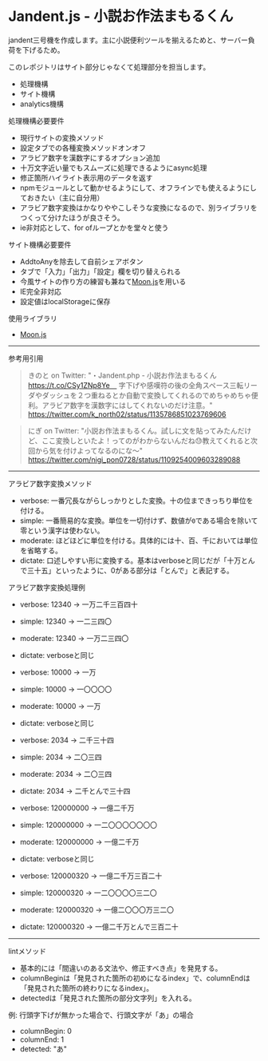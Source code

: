 Jandent.js - 小説お作法まもるくん
=============================

jandent三号機を作成します。主に小説便利ツールを揃えるためと、サーバー負荷を下げるため。

このレポジトリはサイト部分じゃなくて処理部分を担当します。

* 処理機構
* サイト機構
* analytics機構

処理機構必要要件
* 現行サイトの変換メソッド
* 設定タブでの各種変換メソッドオンオフ
* アラビア数字を漢数字にするオプション追加
* 十万文字近い量でもスムーズに処理できるようにasync処理
* 修正箇所ハイライト表示用のデータを返す
* npmモジュールとして動かせるようにして、オフラインでも使えるようにしておきたい（主に自分用）
* アラビア数字変換はかなりややこしそうな変換になるので、別ライブラリをつくって分けたほうが良さそう。
* ie非対応として、for ofループとかを堂々と使う

サイト機構必要要件
* AddtoAnyを除去して自前シェアボタン
* タブで「入力」「出力」「設定」欄を切り替えられる
* 今風サイトの作り方の練習も兼ねて[Moon.js](https://github.com/kbrsh/moon)を用いる
* IE完全非対応
* 設定値はlocalStorageに保存


使用ライブラリ
* [Moon.js](https://github.com/kbrsh/moon)

------------------------------

参考用引用

> きのと on Twitter: "・Jandent.php - 小説お作法まもるくん https://t.co/CSy1ZNp8Ye　 字下げや感嘆符の後の全角スペース三転リーダやダッシュを２つ重ねるとか自動で変換してくれるのでめちゃめちゃ便利。アラビア数字を漢数字にはしてくれないのだけ注意。"
> https://twitter.com/k_north02/status/1135786851023769606

> にぎ on Twitter: "小説お作法まもるくん。試しに文を貼ってみたんだけど、ここ変換しといたよ！ってのがわからないんだね😓教えてくれると次回から気を付けよってなるのにな～"
> https://twitter.com/nigi_pon0728/status/1109254009603289088

------------------------------

アラビア数字変換メソッド
* verbose: 一番冗長ながらしっかりとした変換。十の位まできっちり単位を付ける。
* simple: 一番簡易的な変換。単位を一切付けず、数値が`0`である場合を除いて零という漢字は使わない。
* moderate: ほどほどに単位を付ける。具体的には十、百、千においては単位を省略する。
* dictate: 口述しやすい形に変換する。基本はverboseと同じだが「十万とんで三十五」といったように、0がある部分は「とんで」と表記する。

アラビア数字変換処理例

* verbose: 12340 -> 一万二千三百四十
* simple: 12340 -> 一二三四〇
* moderate: 12340 -> 一万二三四〇
* dictate: verboseと同じ

* verbose: 10000 -> 一万
* simple: 10000 -> 一〇〇〇〇
* moderate: 10000 -> 一万
* dictate: verboseと同じ

* verbose: 2034 -> 二千三十四
* simple: 2034 -> 二〇三四
* moderate: 2034 -> 二〇三四
* dictate: 2034 -> 二千とんで三十四

* verbose: 120000000 -> 一億二千万
* simple: 120000000 -> 一二〇〇〇〇〇〇〇
* moderate: 120000000 -> 一億二千万
* dictate: verboseと同じ

* verbose: 120000320 -> 一億二千万三百二十
* simple: 120000320 -> 一二〇〇〇〇三二〇
* moderate: 120000320 -> 一億二〇〇〇万三二〇
* dictate: 120000320 -> 一億二千万とんで三百二十

------------------------------

lintメソッド

* 基本的には「間違いのある文法や、修正すべき点」を発見する。
* columnBeginは「発見された箇所の初めになるindex」で、columnEndは「発見された箇所の終わりになるindex」。
* detectedは「発見された箇所の部分文字列」を入れる。

例: 行頭字下げが無かった場合で、行頭文字が「あ」の場合
* columnBegin: 0
* columnEnd: 1
* detected: "あ"
